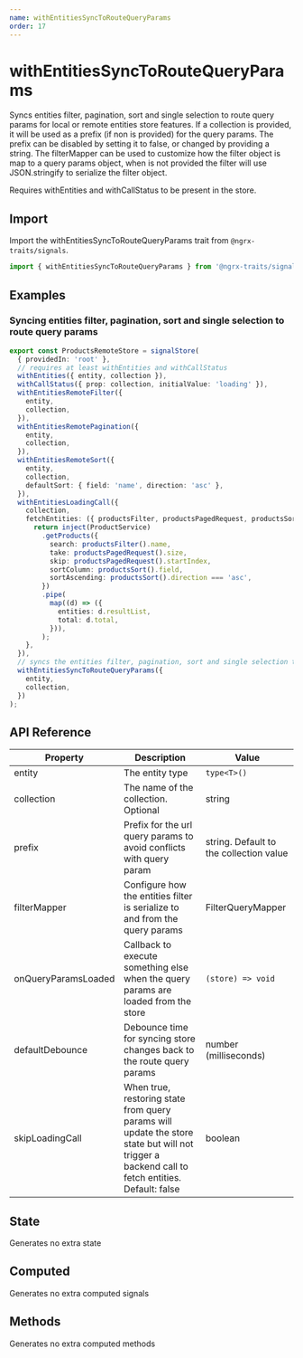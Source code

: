 ```yaml
---
name: withEntitiesSyncToRouteQueryParams 
order: 17
---
```


# withEntitiesSyncToRouteQueryParams

Syncs entities filter, pagination, sort and single selection to route query params for local or remote entities store features. If a collection is provided, it will be used as a prefix (if non is provided) for the query params.
The prefix can be disabled by setting it to false, or changed by providing a string. The filterMapper can be used to customize how the filter object is map to a query params object,
when is not provided the filter will use JSON.stringify to serialize the filter object.

Requires withEntities and withCallStatus to be present in the store.

## Import

Import the withEntitiesSyncToRouteQueryParams trait from `@ngrx-traits/signals`.

```ts
import { withEntitiesSyncToRouteQueryParams } from '@ngrx-traits/signals';
```

## Examples
### Syncing entities filter, pagination, sort and single selection to route query params

```typescript
export const ProductsRemoteStore = signalStore(
  { providedIn: 'root' },
  // requires at least withEntities and withCallStatus
  withEntities({ entity, collection }),
  withCallStatus({ prop: collection, initialValue: 'loading' }),
  withEntitiesRemoteFilter({
    entity,
    collection,
  }),
  withEntitiesRemotePagination({
    entity,
    collection,
  }),
  withEntitiesRemoteSort({
    entity,
    collection,
    defaultSort: { field: 'name', direction: 'asc' },
  }),
  withEntitiesLoadingCall({
    collection,
    fetchEntities: ({ productsFilter, productsPagedRequest, productsSort }) => {
      return inject(ProductService)
        .getProducts({
          search: productsFilter().name,
          take: productsPagedRequest().size,
          skip: productsPagedRequest().startIndex,
          sortColumn: productsSort().field,
          sortAscending: productsSort().direction === 'asc',
        })
        .pipe(
          map((d) => ({
            entities: d.resultList,
            total: d.total,
          })),
        );
    },
  }),
  // syncs the entities filter, pagination, sort and single selection to the route query params
  withEntitiesSyncToRouteQueryParams({
    entity,
    collection,
  })
);
```

## API Reference


| Property            | Description                                                                                                                                       | Value                                        |
|---------------------|---------------------------------------------------------------------------------------------------------------------------------------------------|----------------------------------------------|
| entity              | The entity type                                                                                                                                   | `type<T>()`                                  |
| collection          | The name of the collection. Optional                                                                                                              | string                                       |
| prefix              | Prefix for the url query params to avoid conflicts with query param                                                                               | string. Default to the collection value      |
| filterMapper        | Configure how the entities filter is serialize to and from the query params                                                                       | FilterQueryMapper<Filter>                    |
| onQueryParamsLoaded | Callback to execute something else when the query params are loaded from the store                                                                | `(store) => void`                            |
| defaultDebounce     | Debounce time for syncing store changes back to the route query params                                                                            | number (milliseconds)                        |
| skipLoadingCall     | When true, restoring state from query params will update the store state but will not trigger a backend call to fetch entities. Default: false | boolean                                      |

## State

Generates no extra state

## Computed

Generates no extra computed signals

## Methods

Generates no extra computed methods

